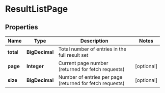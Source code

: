 

# ResultListPage


## Properties

Name | Type | Description | Notes
------------ | ------------- | ------------- | -------------
**total** | **BigDecimal** | Total number of entries in the full result set | 
**page** | **Integer** | Current page number (returned for fetch requests) |  [optional]
**size** | **BigDecimal** | Number of entries per page (returned for fetch requests) |  [optional]



